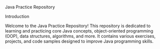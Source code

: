 Java Practice Repository

Introduction

Welcome to the Java Practice Repository! This repository is dedicated to learning and practicing core Java concepts, object-oriented programming (OOP), data structures, algorithms, and more. It contains various exercises, projects, and code samples designed to improve Java programming skills.

